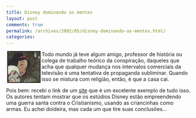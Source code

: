 ```yaml
---
title: Disney dominando as mentes
layout: post
comments: true
permalink: /archives/2002/05/disney-dominando-as-mentes.html/
categories:
---
```

<img src='/img/blig/brancadeneve.gif' align="left" hspace=3 border=2>Todo mundo já teve algum amigo, professor de história ou colega de trabalho teórico da conspiração, daqueles que acha que qualquer mudança nos intervalos comerciais da televisão é uma tentativa de propaganda subliminar. Quando isso se mistura com religião, então, é que a casa cai.

Pois bem: recebi o link de um <a href="http://www.inimigomeu.hpg.ig.com.br/disney1.htm" >site</a> que é um excelente exemplo de tudo isso. Os autores tentam mostrar que os estúdios Disney estão empreendendo uma guerra santa contra o Cristianismo, usando as criancinhas como armas. Eu achei doideira, mas cada um que tire suas conclusões&#8230;
